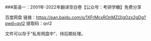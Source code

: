 ###英语一：2001年-2022年翻译空白卷【公众号：考研学糖】免费分享

百度网盘
链接：https://pan.baidu.com/s/1XFrMcxROnMZl2jgOzx2gDg?pwd=qvl2 
提取码：qvl2

文件可以存于“私有网盘中”、待后期处理。
